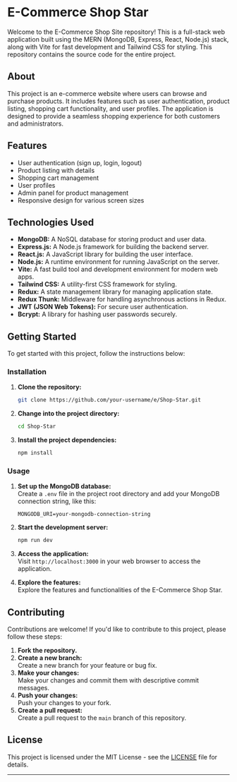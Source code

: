 # E-Commerce Shop Star

Welcome to the E-Commerce Shop Site repository! This is a full-stack web application built using the MERN (MongoDB, Express, React, Node.js) stack, along with Vite for fast development and Tailwind CSS for styling. This repository contains the source code for the entire project.

## About

This project is an e-commerce website where users can browse and purchase products. It includes features such as user authentication, product listing, shopping cart functionality, and user profiles. The application is designed to provide a seamless shopping experience for both customers and administrators.

## Features

- User authentication (sign up, login, logout)
- Product listing with details
- Shopping cart management
- User profiles
- Admin panel for product management
- Responsive design for various screen sizes

## Technologies Used

- **MongoDB:** A NoSQL database for storing product and user data.
- **Express.js:** A Node.js framework for building the backend server.
- **React.js:** A JavaScript library for building the user interface.
- **Node.js:** A runtime environment for running JavaScript on the server.
- **Vite:** A fast build tool and development environment for modern web apps.
- **Tailwind CSS:** A utility-first CSS framework for styling.
- **Redux:** A state management library for managing application state.
- **Redux Thunk:** Middleware for handling asynchronous actions in Redux.
- **JWT (JSON Web Tokens):** For secure user authentication.
- **Bcrypt:** A library for hashing user passwords securely.

## Getting Started

To get started with this project, follow the instructions below:

### Installation

1. **Clone the repository:**

   ```bash
   git clone https://github.com/your-username/e/Shop-Star.git
   ```

2. **Change into the project directory:**

   ```bash
   cd Shop-Star
   ```

3. **Install the project dependencies:**
   ```bash
   npm install
   ```

### Usage

1. **Set up the MongoDB database:**  
   Create a `.env` file in the project root directory and add your MongoDB connection string, like this:

   ```
   MONGODB_URI=your-mongodb-connection-string
   ```

2. **Start the development server:**

   ```bash
   npm run dev
   ```

3. **Access the application:**  
   Visit `http://localhost:3000` in your web browser to access the application.

4. **Explore the features:**  
   Explore the features and functionalities of the E-Commerce Shop Star.

## Contributing

Contributions are welcome! If you'd like to contribute to this project, please follow these steps:

1. **Fork the repository.**
2. **Create a new branch:**  
   Create a new branch for your feature or bug fix.
3. **Make your changes:**  
   Make your changes and commit them with descriptive commit messages.
4. **Push your changes:**  
   Push your changes to your fork.
5. **Create a pull request:**  
   Create a pull request to the `main` branch of this repository.

## License

This project is licensed under the MIT License - see the [LICENSE](LICENSE) file for details.

---
